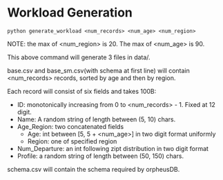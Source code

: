 # Workload Generation
```
python generate_workload <num_records> <num_age> <num_region>
```

NOTE: the max of <num_region> is 20. The max of <num_age> is 90.

This above command will generate 3 files in data/. 

base.csv and base_sm.csv(with schema at first line) will contain <num_records> records, sorted by age and then by region.

Each record will consist of six fields and takes 100B:
* ID: monotonically increasing from 0 to <num_records> - 1. Fixed at 12 digit. 
* Name: A random string of length between (5, 10) chars.
* Age_Region: two concatenated fields
  * Age: int between [5, 5 + <num_age>] in two digit format uniformly
  * Region: one of specified region 
* Num_Departure: an int following zipt distribution in two digit format
* Profile: a random string of length between (50, 150) chars. 

schema.csv will contain the schema required by orpheusDB. 
